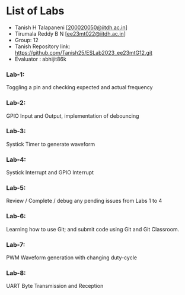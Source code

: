 # List of Labs

* Tanish H Talapaneni [200020050@iitdh.ac.in] 
* Tirumala Reddy B N [ee23mt022@iitdh.ac.in]
* Group: 12 <br>
* Tanish Repository link: <https://github.com/Tanish25/ESLab2023_ee23mtG12.git>
* Evaluator : abhijit86k

### Lab-1:
Toggling a pin and checking expected and actual frequency

### Lab-2:
GPIO Input and Output, implementation of debouncing

### Lab-3:
Systick Timer to generate waveform

### Lab-4:
Systick Interrupt and GPIO Interrupt

### Lab-5:
Review / Complete / debug any pending issues from Labs 1 to 4

### Lab-6:
Learning how to use Git; and submit code using Git and Git Classroom.

### Lab-7:
PWM Waveform generation with changing duty-cycle

### Lab-8:
UART Byte Transmission and Reception
